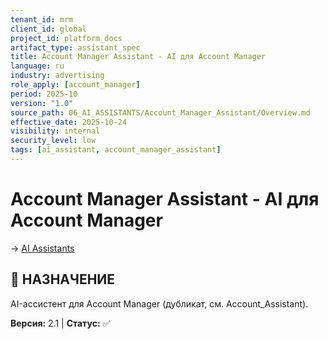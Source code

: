```yaml
---
tenant_id: mrm
client_id: global
project_id: platform_docs
artifact_type: assistant_spec
title: Account Manager Assistant - AI для Account Manager
language: ru
industry: advertising
role_apply: [account_manager]
period: 2025-10
version: "1.0"
source_path: 06_AI_ASSISTANTS/Account_Manager_Assistant/Overview.md
effective_date: 2025-10-24
visibility: internal
security_level: low
tags: [ai_assistant, account_manager_assistant]
---
```


# Account Manager Assistant - AI для Account Manager

→ [AI Assistants](../_README.md)

## 🎯 НАЗНАЧЕНИЕ
AI-ассистент для Account Manager (дубликат, см. Account_Assistant).

**Версия:** 2.1 | **Статус:** ✅


